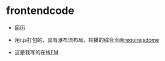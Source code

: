 # frontendcode

* [简历]( https://chenyuhero.github.io/frontendcodeproject/简历/resume.html)

* 用r.js打包的，具有瀑布流布局、轮播的综合页面[requirejsdome](https://chenyuhero.github.io/frontendcode/justfor-test/test-rjs/requiredemo.html)

* 这是我写的在线[FM]( https://chenyuhero.github.io/frontendcode/project/Fm-music/MyFM.html)
